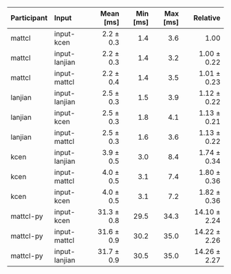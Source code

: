 | Participant | Input | Mean [ms] | Min [ms] | Max [ms] | Relative |
|:---|:---|---:|---:|---:|---:|
| mattcl | input-kcen | 2.2 ± 0.3 | 1.4 | 3.6 | 1.00 |
| mattcl | input-lanjian | 2.2 ± 0.3 | 1.4 | 3.2 | 1.00 ± 0.22 |
| mattcl | input-mattcl | 2.2 ± 0.4 | 1.4 | 3.5 | 1.01 ± 0.23 |
| lanjian | input-lanjian | 2.5 ± 0.3 | 1.5 | 3.9 | 1.12 ± 0.22 |
| lanjian | input-kcen | 2.5 ± 0.3 | 1.8 | 4.1 | 1.13 ± 0.21 |
| lanjian | input-mattcl | 2.5 ± 0.3 | 1.6 | 3.6 | 1.13 ± 0.22 |
| kcen | input-lanjian | 3.9 ± 0.5 | 3.0 | 8.4 | 1.74 ± 0.34 |
| kcen | input-mattcl | 4.0 ± 0.5 | 3.1 | 7.4 | 1.80 ± 0.36 |
| kcen | input-kcen | 4.0 ± 0.5 | 3.1 | 7.2 | 1.82 ± 0.36 |
| mattcl-py | input-kcen | 31.3 ± 0.8 | 29.5 | 34.3 | 14.10 ± 2.24 |
| mattcl-py | input-mattcl | 31.6 ± 0.9 | 30.2 | 35.0 | 14.22 ± 2.26 |
| mattcl-py | input-lanjian | 31.7 ± 0.9 | 30.5 | 35.0 | 14.26 ± 2.27 |
